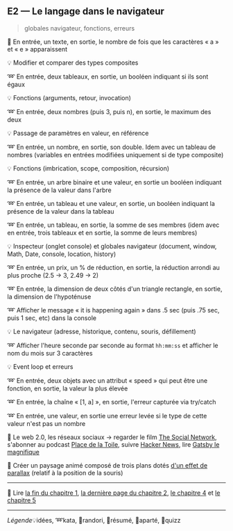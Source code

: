 ## E2 — Le langage dans le navigateur
> globales navigateur, fonctions, erreurs

:cactus: En entrée, un texte, en sortie, le nombre de fois que les caractères « a » et « e » apparaissent

:bulb: Modifier et comparer des types composites

:loop: En entrée, deux tableaux, en sortie, un booléen indiquant si ils sont égaux

:bulb: Fonctions (arguments, retour, invocation)

:loop: En entrée, deux nombres (puis 3, puis n), en sortie, le maximum des deux

:bulb: Passage de paramètres en valeur, en référence

:loop: En entrée, un nombre, en sortie, son double. Idem avec un tableau de nombres (variables en entrées modifiées uniquement si de type composite)

:bulb: Fonctions (imbrication, scope, composition, récursion)

:loop: En entrée, un arbre binaire et une valeur, en sortie un booléen indiquant la présence de la valeur dans l'arbre

:loop: En entrée, un tableau et une valeur, en sortie, un booléen indiquant la présence de la valeur dans la tableau

:loop: En entrée, un tableau, en sortie, la somme de ses membres (idem avec en entrée, trois tableaux et en sortie, la somme de leurs membres)

:bulb: Inspecteur (onglet console) et globales navigateur (document, window, Math, Date, console, location, history)

:loop: En entrée, un prix, un % de réduction, en sortie, la réduction arrondi au plus proche (2.5 → 3, 2.49 → 2)

:loop: En entrée, la dimension de deux côtés d'un triangle rectangle, en sortie, la dimension de l'hypoténuse

:loop: Afficher le message « it is happening again » dans .5 sec (puis .75 sec, puis 1 sec, etc) dans la console

:bulb: Le navigateur (adresse, historique, contenu, souris, défillement)

:loop: Afficher l'heure seconde par seconde au format `hh:mm:ss` et afficher le nom du mois sur 3 caractères

:bulb: Event loop et erreurs

:loop: En entrée, deux objets avec un attribut « speed » qui peut être une fonction, en sortie, la valeur la plus élevée

:loop: En entrée, la chaîne « [1, a] », en sortie, l'erreur capturée via try/catch

:loop: En entrée, une valeur, en sortie une erreur levée si le type de cette valeur n'est pas un nombre

:cookie: Le web 2.0, les réseaux sociaux → regarder le film [The Social Network](http://www.senscritique.com/film/The_Social_Network/394207), s'abonner au podcast  [Place de la Toile](http://www.franceculture.fr/emission-place-de-la-toile-0), suivre [Hacker News](https://cheeaun.github.io/hackerweb/), lire [Gatsby le magnifique](http://www.senscritique.com/livre/Gatsby_le_magnifique/156124)

:beginner: Créer un paysage animé composé de trois plans dotés [d'un effet de parallax](http://stephband.info/jparallax/) (relatif à la position de la souris)

---

:closed_book: Lire [la fin du chapitre 1](https://goo.gl/QbZSn8#heading=h.if8cr9oewryj), [la dernière page du chapitre 2](https://goo.gl/QbZSn8#heading=h.4mzfbzxpf5lm), [le chapitre 4](https://goo.gl/QbZSn8#heading=h.iizm3mri0q6b) et [le chapitre 5](https://goo.gl/QbZSn8#heading=h.2z6ryipwbm24)

---

_Légende_:bulb:idées, :loop:kata, :beginner:randori, :closed_book:résumé, :cookie:aparté, :cactus:quizz
